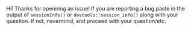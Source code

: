 Hi! Thanks for openinng an issue!  If you are reporting a bug paste in the output of `sessionInfo()` or `devtools::session_info()` along with your question. If not,
nevermind, and proceed with your question/etc.
